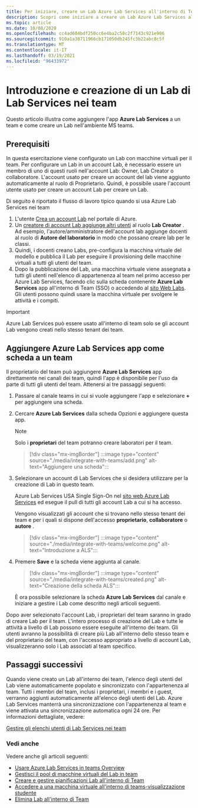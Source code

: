 ```yaml
---
title: Per iniziare, creare un Lab Azure Lab Services all'interno di Team
description: Scopri come iniziare a creare un Lab Azure Lab Services all'interno di un team.
ms.topic: article
ms.date: 10/08/2020
ms.openlocfilehash: cc4ad604bdf250cc6e4ba2c50c2f7143c921e906
ms.sourcegitcommit: 910a1a38711966cb171050db245fc3b22abc8c5f
ms.translationtype: MT
ms.contentlocale: it-IT
ms.lasthandoff: 03/19/2021
ms.locfileid: "96433972"
---
```

# <a name="get-started-and-create-a-lab-services-lab-within-teams"></a>Introduzione e creazione di un Lab di Lab Services nei team

Questo articolo illustra come aggiungere l'app **Azure Lab Services** a un team e come creare un Lab nell'ambiente MS teams.

## <a name="prerequisites"></a>Prerequisiti

In questa esercitazione viene configurato un Lab con macchine virtuali per il team. Per configurare un Lab in un account Lab, è necessario essere un membro di uno di questi ruoli nell'account Lab: Owner, Lab Creator o collaboratore. L'account usato per creare un account del lab viene aggiunto automaticamente al ruolo di Proprietario. Quindi, è possibile usare l'account utente usato per creare un account Lab per creare un Lab.

Di seguito è riportato il flusso di lavoro tipico quando si usa Azure Lab Services nei team

1. L'utente [Crea un account Lab](tutorial-setup-lab-account.md#create-a-lab-account) nel portale di Azure.
1. Un [creatore di account Lab aggiunge altri utenti](tutorial-setup-lab-account.md#add-a-user-to-the-lab-creator-role) al ruolo **Lab Creator** . Ad esempio, l'autore/amministratore dell'account lab aggiunge docenti al ruolo di **Autore del laboratorio** in modo che possano creare lab per le classi.
1. Quindi, i docenti creano Labs, pre-configura la macchina virtuale del modello e pubblica il Lab per eseguire il provisioning delle macchine virtuali a tutti gli utenti del team.
1. Dopo la pubblicazione del Lab, una macchina virtuale viene assegnata a tutti gli utenti nell'elenco di appartenenza al team nel primo accesso per Azure Lab Services, facendo clic sulla scheda contenente **Azure Lab Services** app all'interno di Team (SSO) o accedendo al [sito Web Labs](https://labs.azure.com). Gli utenti possono quindi usare la macchina virtuale per svolgere le attività e i compiti.

> [!IMPORTANT]
> Azure Lab Services può essere usato all'interno di team solo se gli account Lab vengono creati nello stesso tenant dei team.

## <a name="add-azure-lab-services-app-as-a-tab-to-a-team"></a>Aggiungere Azure Lab Services app come scheda a un team

Il proprietario del team può aggiungere **Azure Lab Services** app direttamente nei canali dei team, quindi l'app è disponibile per l'uso da parte di tutti gli utenti del team. Attenersi ai tre passaggi seguenti:

1. Passare al canale teams in cui si vuole aggiungere l'app e selezionare **+** per aggiungere una scheda. 
1. Cercare **Azure Lab Services** dalla scheda Opzioni e aggiungere questa app. 

    > [!NOTE]
    > Solo i **proprietari** del team potranno creare laboratori per il team.

    > [!div class="mx-imgBorder"]
    > :::image type="content" source="./media/integrate-with-teams/add.png" alt-text="Aggiungere una scheda":::
1. Selezionare un account di Lab Services che si desidera utilizzare per la creazione di Lab in questo team. 

    Azure Lab Services USA Single Sign-On nel [sito web Azure Lab Services](https://labs.azure.com) ed esegue il pull di tutti gli account Lab a cui si ha accesso. 

    Vengono visualizzati gli account che si trovano nello stesso tenant dei team e per i quali si dispone dell'accesso **proprietario**, **collaboratore** o **autore** . 

    > [!div class="mx-imgBorder"]
    > :::image type="content" source="./media/integrate-with-teams/welcome.png" alt-text="Introduzione a ALS":::
1. Premere **Save** e la scheda viene aggiunta al canale.

    > [!div class="mx-imgBorder"]
    > :::image type="content" source="./media/integrate-with-teams/created.png" alt-text="Creazione della scheda ALS":::

    È ora possibile selezionare la scheda **Azure Lab Services** dal canale e iniziare a gestire i Lab come descritto negli articoli seguenti.

Dopo aver selezionato l'account Lab, i proprietari del team saranno in grado di creare Lab per il team. L'intero processo di creazione del Lab e tutte le attività a livello di Lab possono essere eseguite all'interno dei team. Gli utenti avranno la possibilità di creare più Lab all'interno dello stesso team e del proprietario del team, con l'accesso appropriato a livello di account Lab, visualizzeranno solo i Lab associati al team specifico.

## <a name="next-steps"></a>Passaggi successivi

Quando viene creato un Lab all'interno dei team, l'elenco degli utenti del Lab viene automaticamente popolato e sincronizzato con l'appartenenza al team. Tutti i membri del team, inclusi i proprietari, i membri e i guest, verranno aggiunti automaticamente all'elenco degli utenti del Lab. Azure Lab Services manterrà una sincronizzazione con l'appartenenza al team e viene attivata una sincronizzazione automatica ogni 24 ore. Per informazioni dettagliate, vedere:

[Gestire gli elenchi utenti di Lab Services nei team](how-to-manage-user-lists-within-teams.md)

### <a name="see-also"></a>Vedi anche

Vedere anche gli articoli seguenti:

- [Usare Azure Lab Services in teams Overview](lab-services-within-teams-overview.md)
- [Gestisci il pool di macchine virtuali del Lab in team](how-to-manage-vm-pool-within-teams.md)
- [Creare e gestire pianificazioni Lab all'interno di Team](how-to-create-schedules-within-teams.md)
- [Accedere a una macchina virtuale all'interno di teams-visualizzazione studente](how-to-access-vm-for-students-within-teams.md)
- [Elimina Lab all'interno di Team](how-to-delete-lab-within-teams.md)
